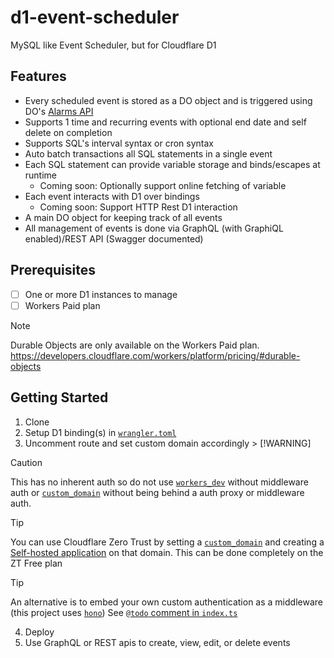# d1-event-scheduler

MySQL like Event Scheduler, but for Cloudflare D1

## Features

-   Every scheduled event is stored as a DO object and is triggered using DO's [Alarms API](https://developers.cloudflare.com/durable-objects/api/alarms/)
-   Supports 1 time and recurring events with optional end date and self delete on completion
-   Supports SQL's interval syntax or cron syntax
-   Auto batch transactions all SQL statements in a single event
-   Each SQL statement can provide variable storage and binds/escapes at runtime
    -   Coming soon: Optionally support online fetching of variable
-   Each event interacts with D1 over bindings
    -   Coming soon: Support HTTP Rest D1 interaction
-   A main DO object for keeping track of all events
-   All management of events is done via GraphQL (with GraphiQL enabled)/REST API (Swagger documented)

## Prerequisites

-   [ ] One or more D1 instances to manage
-   [ ] Workers Paid plan

> [!NOTE]
> Durable Objects are only available on the Workers Paid plan.
> https://developers.cloudflare.com/workers/platform/pricing/#durable-objects

## Getting Started

1.  Clone
2.  Setup D1 binding(s) in [`wrangler.toml`](wrangler.toml#L12)
3.  Uncomment route and set custom domain accordingly > [!WARNING]

> [!CAUTION]
> This has no inherent auth so do not use [`workers_dev`](wrangler.toml#L5) without middleware auth or [`custom_domain`](wrangler.toml#L6) without being behind a auth proxy or middleware auth.

> [!TIP]
> You can use Cloudflare Zero Trust by setting a [`custom_domain`](wrangler.toml#L6) and creating a [Self-hosted application](https://developers.cloudflare.com/cloudflare-one/applications/configure-apps/self-hosted-apps/) on that domain.
> This can be done completely on the ZT Free plan

> [!TIP]
> An alternative is to embed your own custom authentication as a middleware (this project uses [`hono`](https://hono.dev/))
> See [`@todo` comment in `index.ts`](src/index.ts#L43)

4.  Deploy
5.  Use GraphQL or REST apis to create, view, edit, or delete events
